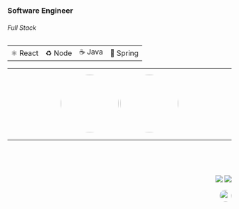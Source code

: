 <div align="left">

<table>
<h3>Software Engineer</h3>
<h6>Full Stack</h6>

  <tr>
    <td>⚛️ React</td>
    <td>♻️ Node</td>
    <td>☕️ Java</td>
    <td>🍃 Spring</td>
  </tr>
</table>
      

</div>
<div align="center">
      

  
<hr/>

  <a href="https://github.com/vahan-sahakyan?tab=repositories"><img height="130em" style="border-radius:80px;" src="https://github-readme-stats.vercel.app/api?username=vahan-sahakyan&show_icons=true&theme=nord&include_all_commits=true&count_private=true"/></a>
  <a href="https://github.com/vahan-sahakyan?tab=repositories"><img height="130em" style="border-radius:80px;" src="https://github-readme-stats.vercel.app/api/top-langs/?username=vahan-sahakyan&layout=compact&langs_count=7&theme=nord"/></a>

<hr/>
<!--
 <a href="https://github.com/vahan-sahakyan?tab=repositories"><img src="https://activity-graph.herokuapp.com/graph?username=vahan-sahakyan&theme=nord&bg_color=2f343f00&hide_border=false" width="90%"/></a> 
-->


<br/>
<br/>
<br/>


  <div align="right">

   <a align="left" href = "mailto:vahan.sahakyan1996@gmail.com"><img src="https://img.shields.io/badge/-Gmail-%23333?style=for-the-badge&logo=gmail&logoColor=blue" target="_blank"></a>
  <a align="left" href="https://www.linkedin.com/in/vahan-sahakyan" target="_blank"><img src="https://img.shields.io/badge/-LinkedIn-%230077B5?style=for-the-badge&logo=linkedin&logoColor=white" target="_blank"></a> 

 
  <a align="left" href="https://github.com/vahan-sahakyan?tab=repositories"><img height="27em" style="border-radius:80px;" src="https://komarev.com/ghpvc/?username=vahan-sahakyan&style=for-the-badge&color=blue" target="_blank"/></a>


</div>
</div>
